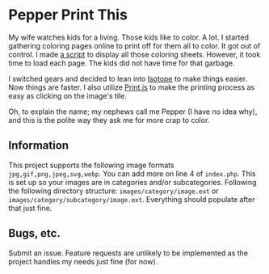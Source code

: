 # Pepper Print This

My wife watches kids for a living. Those kids like to color. A lot. I started gathering coloring pages online to print off for them all to color. It got out of control. I made [a script](https://github.com/septor/gallery) to display all those coloring sheets. However, it took time to load each page. The kids did not have time for that garbage.

I switched gears and decided to lean into [Isotope](https://isotope.metafizzy.co/) to make things easier. Now things are faster. I also utilize [Print.js](https://printjs.crabbly.com/) to make the printing process as easy as clicking on the image's tile.

Oh, to explain the name; my nephews call me Pepper (I have no idea why), and this is the polite way they ask me for more crap to color.

## Information

This project supports the following image formats `jpg,gif,png,jpeg,svg,webp`. You can add more on line 4 of `index.php`. This is set up so your images are in categories and/or subcategories. Following the following directory structure: `images/category/image.ext` or `images/category/subcategory/image.ext`. Everything should populate after that just fine.

## Bugs, etc.

Submit an issue. Feature requests are unlikely to be implemented as the project handles my needs just fine (for now).
